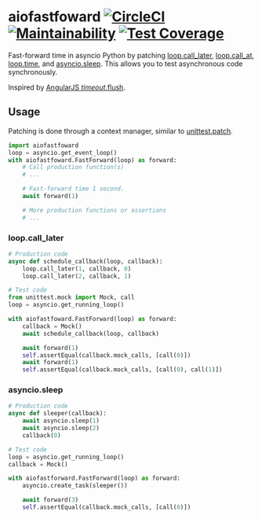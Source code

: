 # aiofastfoward [![CircleCI](https://circleci.com/gh/michalc/aiofastforward.svg?style=svg)](https://circleci.com/gh/michalc/aiofastforward) [![Maintainability](https://api.codeclimate.com/v1/badges/45d56d9e0d1d408f0fd8/maintainability)](https://codeclimate.com/github/michalc/aiofastforward/maintainability) [![Test Coverage](https://api.codeclimate.com/v1/badges/45d56d9e0d1d408f0fd8/test_coverage)](https://codeclimate.com/github/michalc/aiofastforward/test_coverage)

Fast-forward time in asyncio Python by patching [loop.call_later](https://docs.python.org/3/library/asyncio-eventloop.html#asyncio.loop.call_later), [loop.call_at](https://docs.python.org/3/library/asyncio-eventloop.html#asyncio.loop.call_at), [loop.time](https://docs.python.org/3/library/asyncio-eventloop.html#asyncio.loop.time), and [asyncio.sleep](https://docs.python.org/3/library/asyncio-task.html#asyncio.sleep). This allows you to test asynchronous code synchronously.

Inspired by [AngularJS $timeout.$flush](https://docs.angularjs.org/api/ngMock/service/$timeout#flush).


## Usage

Patching is done through a context manager, similar to [unittest.patch](https://docs.python.org/3/library/unittest.mock.html#unittest.mock.patch).

```python
import aiofastfoward
loop = asyncio.get_event_loop()
with aiofastfoward.FastForward(loop) as forward:
    # Call production function(s)
    # ...

    # Fast-forward time 1 second.
    await forward(1)

    # More production functions or assertions
    # ...
```

### loop.call_later

```python
# Production code
async def schedule_callback(loop, callback):
    loop.call_later(1, callback, 0)
    loop.call_later(2, callback, 1)

# Test code
from unittest.mock import Mock, call
loop = asyncio.get_running_loop()

with aiofastfoward.FastForward(loop) as forward:
    callback = Mock()
    await schedule_callback(loop, callback)

    await forward(1)
    self.assertEqual(callback.mock_calls, [call(0)])
    await forward(1)
    self.assertEqual(callback.mock_calls, [call(0), call(1)])
```


### asyncio.sleep

```python
# Production code
async def sleeper(callback):
    await asyncio.sleep(1)
    await asyncio.sleep(2)
    callback(0)

# Test code
loop = asyncio.get_running_loop()
callback = Mock()

with aiofastforward.FastForward(loop) as forward:
    asyncio.create_task(sleeper())

    await forward(3)
    self.assertEqual(callback.mock_calls, [call(0)])
```
